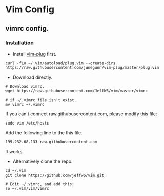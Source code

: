# Vim Config

## vimrc config.

### Installation

- Install [vim-plug](https://github.com/junegunn/vim-plug) first.
```
curl -fLo ~/.vim/autoload/plug.vim --create-dirs https://raw.githubusercontent.com/junegunn/vim-plug/master/plug.vim
```

- Download directly.
```
# Download vimrc.
wget https://raw.githubusercontent.com/JeffW6/vim/master/vimrc

# if ~/.vimrc file isn't exist.
mv vimrc ~/.vimrc
```

If you can't connect raw.githubusercontent.com, please modify this file:
```
sudo vim /etc/hosts
```
Add the following line to the this file.
```
199.232.68.133 raw.githubusercontent.com
```
It works.

- Alternatively clone the repo.
```
cd ~/.vim
git clone https://github.com/jeffw6/vim.git

# Edit ~/.vimrc, and add this:
so ~/.vim/vim/vimrc
```
